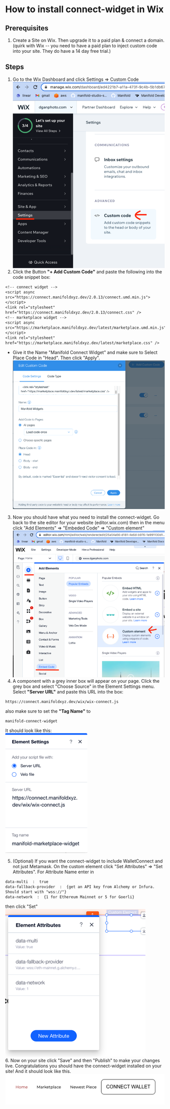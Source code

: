 # How to install connect-widget in Wix

## Prerequisites
1. Create a Site on Wix. Then upgrade it to a paid plan & connect a domain.
(quirk with Wix -- you need to have a paid plan to inject custom code into your site. They do have a 14 day free trial.)

## Steps
1. Go to the Wix Dashboard and click Settings => Custom Code
![Wix menua](./images/custom-code-menu.png)
2. Click the Button **"+ Add Custom Code"** and paste the following into the code snippet box:
```
<!-- connect widget -->
<script async src="https://connect.manifoldxyz.dev/2.0.13/connect.umd.min.js"></script>
<link rel="stylesheet" href="https://connect.manifoldxyz.dev/2.0.13/connect.css" />
<!-- marketplace widget -->
<script async src="https://marketplace.manifoldxyz.dev/latest/marketplace.umd.min.js"></script>
<link rel="stylesheet" href="https://marketplace.manifoldxyz.dev/latest/marketplace.css" />
```
- Give it the Name "Manifold Connect Widget" and make sure to Select Place Code in "Head". Then click "Apply".
![Wix custom code](./images/custom-code-head.png)
3. Now you should have what you need to install the connect-widget. Go back to the site editor for your website (editor.wix.com) then in the menu click "Add Elements" => "Embeded Code" => "Custom element"
![Wix add custom element](./images/site-editor-embed-code-menu.png)
4. A component with a grey inner box will appear on your page. Click the grey box and select "Choose Source" in the Element Settings menu. Select **"Server URL"** and paste this URL into the box:
```
https://connect.manifoldxyz.dev/wix/wix-connect.js
```
also make sure to set the **"Tag Name"** to 
```
manifold-connect-widget
```
It should look like this: <br />
![source](./images/custom-element-source.png) <br />

5. (Optional) If you want the connect-widget to include WalletConnect and not just Metamask. On the custom element click "Set Attributes" => "Set Attributes". For Attribute Name enter in 
```
data-multi  :  true
data-fallback-provider  :  {get an API key from Alchemy or Infura. Should start with "wss://"}
data-network  :  {1 for Ethereum Mainnet or 5 for Goerli}
```
then click "Set" <br />
![attributes](./images/custom-element-attribute.png) <br />
6. Now on your site click "Save" and then "Publish" to make your changes live. Congratulations you should have the connect-widget installed on your site! And it should look like this. <br />
![connect-widget](./images/success.png)